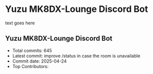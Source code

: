 # Yuzu MK8DX-Lounge Discord Bot
text goes here

## Yuzu MK8DX-Lounge Discord Bot

- Total commits: 645
- Latest commit: improve /status in case the room is unavailable
- Commit date: 2025-04-24
- Top Contributors:

